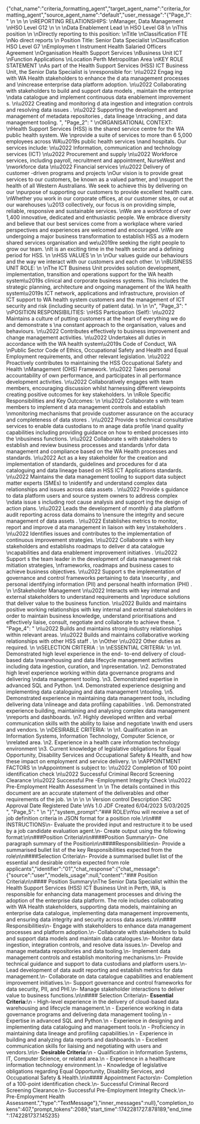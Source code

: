 {"chat_name":"criteria_formatting_agent","target_agent_name":"criteria_formatting_agent","source_agent_name":"default","user_message":"{\"Page_1\": \" \\n \\n \\n \\nREPORTING RELATIONSHIPS:  \\nManager, Data Management  \\nHSO Level G12 \\n \\n \\nData Enablement Lead \\n HSO Level G8  \\n  \\nThis position \\n  \\nDirectly reporting to this position:  \\nTitle        \\nClassification   FTE \\nNo direct reports    \\n Position Title: Senior Data Specialist  \\nClassification  HSO Level G7  \\nEmploymen t Instrument  Health Salaried Officers Agreement  \\nOrganisation  Health Support Services  \\nBusiness Unit  ICT \\nFunction Applications  \\nLocation  Perth Metropolitan Area \\nKEY ROLE STATEMENT  \\nAs part of the Health Support Services (HSS) ICT Business Unit, the  Senior Data Specialist  is \\nresponsible for:  \\n\\u2022 Engag ing with WA Health stakeholders to enhance the d ata management  processes and \\nincrease enterprise data platform adoption.  \\n\\u2022 Collaborating with stakeholders  to build and support data models , maintain the enterprise \\ndata catalogue and implement continuous data enablement improvement s. \\n\\u2022 Creating and monitoring d ata ingestion and integration controls and resolving data issues . \\n\\u2022 Supporting the development and management of metadata repositories , data lineage \\ntracking , and data management tooling. \", \"Page_2\": \" \\nORGANISATIONAL CONTEXT:  \\nHealth Support Services (HSS) is the shared service centre for the WA public health system. We \\nprovide a suite of services to more than 6 5,000 employees across WA\\u2019s public health services \\nand hospitals. Our services include:  \\n\\u2022 Information, communication and technology services (ICT)  \\n\\u2022 Procurement and supply  \\n\\u2022 Workforce services, including payroll, recruitment and appointment, NurseWest  and \\nworkforce data \\n\\u2022 Financial services  \\n\\u2022 Delivery of customer -driven programs and projects  \\nOur vision is to provide great services to our customers, be known as a valued partner, and \\nsupport the health of all Western Australians. We seek to achieve this by delivering on our \\npurpose of supporting our customers to provide excellent health care.  \\nWhether you work in our corporate offices, at our customer sites, or out at our warehouses \\u2013 collectively, our focus is on providing simple, reliable, responsive and sustainable services.  \\nWe are a workforce of over 1,400 innovative, dedicated and enthusiastic people. We embrace diversity and believe that our best services come from a workplace where varied perspectives and experiences are welcomed and encouraged.  \\nWe are undergoing a major business transformation to establish HSS as a modern shared services organisation and we\\u2019re seeking the right people to grow our team.  \\nIt is an exciting time in the health sector and a defining period for HSS.  \\n \\nHSS VALUES  \\n \\n \\nOur values guide our behaviours and the way we interact with our customers and each other.  \\n \\nBUSINESS UNIT  ROLE:   \\n \\nThe ICT Business Unit provides solution development, implementation, transition and operations support for the WA health system\\u2019s clinical and corporate business systems. This includes the strategic planning, architecture and ongoing management of the WA health system\\u2019s ICT network, applications and infrastructure, provision of ICT support to WA health system customers and the management of ICT security and risk (including security of patient data).  \\n \\n      \\n\", \"Page_3\": \" \\nPOSITION RESPONSIBILITIES:  \\nHSS Participation (Self):  \\n\\u2022 Maintains a culture of putting customers at the heart of everything we do and demonstrate s \\na constant approach to the organisation, values and behaviours.  \\n\\u2022 Contributes effectively to business improvement and change management activities.  \\n\\u2022 Undertakes all duties in accordance with the WA health system\\u2019s Code of Conduct, WA \\nPublic Sector Code of Ethics, Occupational Safety and Health and Equal Employment requirements, and other relevant legislation.  \\n\\u2022 Proactively contributes to maintaining the HSS Occupational Safety and Health \\nManagement (OHS) Framework.  \\n\\u2022 Takes personal accountability of own performance, and participates in all performance development activities.  \\n\\u2022 Collaboratively engages with team members, encouraging discussion whilst harnessing different viewpoints creating positive outcomes for key stakeholders.  \\n \\nRole Specific Responsibilities and Key Outcomes:  \\n \\n\\u2022 Collaborate s with team  members  to implement d ata management  controls and establish \\nmonitoring mechanisms that provide customer assurance on the accuracy and completeness of  data stores . \\n\\u2022 Provide s technical consultative services to enable data custodians to m anage data profile \\nand quality capabilities including providing guidance on how to embed processes  into the \\nbusiness functions. \\n\\u2022 Collaborate s with stakeholders to establish and review business processes and standards \\nfor data management and compliance based on the WA Health processes and standards.  \\n\\u2022 Act as a key stakeholder for the creation and implementation of standards, guidelines and procedures for d ata cataloguing and data lineage based on HSS ICT Applications standards.  \\n\\u2022 Maintains  the data management tooling to support data subject matter experts (SMEs) to \\nidentify and understand complex data relationships and issues across data assets . \\n\\u2022 Provide s guidance to data platform users  and source system owners to address complex \\ndata issue s including  root cause analysis and support ing the design of action plans.  \\n\\u2022 Leads the development of monthly d ata platform  audit reporting across data domains to \\nensure the integrity and secure management  of data assets . \\n\\u2022 Establishes metrics to monitor, report and improve d ata management  in liaison with key \\nstakeholders . \\n\\u2022 Identifies issues and contributes to the implementation of continuous improvement strategies.  \\n\\u2022 Collaborate s with key stakeholders  and establishs roadmaps to deliver d ata catalogue \\ncapabilities  and data enablement improvement  initiatives . \\n\\u2022 Support s the team leader  in the development of data management risk mitiation strategies, \\nframeworks, roadmaps and business cases to achieve business objectives.  \\n\\u2022 Support s the implementation of governance and control frameworks pertaining to data \\nsecurity , and personal identifying information (PII) and personal health information (PHI) . \\n \\nStakeholder Management  \\n\\u2022 Interacts with key internal and external stakeholders to understand requirements and \\nproduce solutions that deliver value to the business function.  \\n\\u2022 Builds and maintains positive working relationships with key internal and external stakeholders in order to maintain business knowledge, understand prioritisations and effectively liaise, consult, negotiate and collaborate to achieve these.  \", \"Page_4\": \" \\n\\u2022 Builds and maintains strong industry relationships within relevant areas.  \\n\\u2022 Builds and maintains collaborative working relationships with other HSS staff . \\n \\nOther  \\n\\u2022 Other duties as required.  \\n \\nSELECTION CRITERIA : \\n \\nESSENTIAL CRITERIA:  \\n \\n1. Demonstrated high level experience in the end- to-end delivery of cloud- based data \\nwarehousing and data lifecycle management activities including data ingestion, curation, and \\npresentation.  \\n2. Demonstrated high level experience working within data governance programs  and delivering \\ndata management  tooling. \\n3. Demonstrated expertise in advanced SQL and Python.  \\n4. Demonstrated experience designing and implementing data cataloguing and data management \\ntooling. \\n5. Demonstrated experience in maintaining data management tools, including delivering data \\nlineage and data profiling capabilities . \\n6. Demonstrated experience building, maintaining and analysing complex data management  \\nreports and dashboards.  \\n7. Highly developed written and verbal communication skills with the ability to liaise and negotiate \\nwith end users  and vendors.  \\n \\nDESIRABLE CRITERIA:  \\n \\n1. Qualification in an Information Systems, Information Technology, Computer Science, or \\nrelated area.  \\n2. Experience in a health care information technology environment  \\n3. Current knowledge of legislative obligations for Equal Opportunity, Disability Services and Occupational Safety & Health, and how these impact on employment and service delivery.  \\n \\nAPPOINTMENT FACTORS \\n \\nAppointment is subject to:  \\n\\u2022 Completion of 100 point identification check  \\n\\u2022 Successful Criminal Record Screening Clearance  \\n\\u2022 Successful Pre -Employment Integrity Check  \\n\\u2022 Pre-Employment Health Assessment  \\n \\n The details contained in this document are an accurate statement of the deliverables and other requirements of the job.  \\n \\n  \\n \\n  Version control  Description  CRC Approval Date  Registered Date  \\nVs 1.0  JDF Created  6/04/2023  5/03/2025  \", \"Page_5\": \" \\n \"}","system_prompt":"### ROLE\nYou will receive a set of job definition criteria in JSON format for a position role.\n\n### INSTRUCTIONS\n- Evaluate the provided input and restructure it to be used by a job candidate evaluation agent.\n- Create output using the following format:\n\n###Position Criteria\n\n####Position Summary\n- One paragraph summary of the Position\n\n####Responsibilities\n- Provide a summarised bullet list of the key Responsibilities expected from the role\n\n####Selection Criteria\n- Provide a summarised bullet list of the essential and desirable criteria expected from role applicants","identifier":"01","chat_response":{"chat_message":{"source":"user","models_usage":null,"content":"### Position Criteria\n\n#### Position Summary\nThe Senior Data Specialist within the Health Support Services (HSS) ICT Business Unit in Perth, WA, is responsible for enhancing data management processes and driving the adoption of the enterprise data platform. The role includes collaborating with WA Health stakeholders, supporting data models, maintaining an enterprise data catalogue, implementing data management improvements, and ensuring data integrity and security across data assets.\n\n#### Responsibilities\n- Engage with stakeholders to enhance data management processes and platform adoption.\n- Collaborate with stakeholders to build and support data models and maintain data catalogues.\n- Monitor data ingestion, integration controls, and resolve data issues.\n- Develop and manage metadata repositories and data tooling.\n- Implement data management controls and establish monitoring mechanisms.\n- Provide technical guidance and support to data custodians and platform users.\n- Lead development of data audit reporting and establish metrics for data management.\n- Collaborate on data catalogue capabilities and enablement improvement initiatives.\n- Support governance and control frameworks for data security, PII, and PHI.\n- Manage stakeholder interactions to deliver value to business functions.\n\n#### Selection Criteria\n- **Essential Criteria:**\n  - High-level experience in the delivery of cloud-based data warehousing and lifecycle management.\n  - Experience working in data governance programs and delivering data management tooling.\n  - Expertise in advanced SQL and Python.\n  - Experience in designing and implementing data cataloguing and management tools.\n  - Proficiency in maintaining data lineage and profiling capabilities.\n  - Experience in building and analyzing data reports and dashboards.\n  - Excellent communication skills for liaising and negotiating with users and vendors.\n\n- **Desirable Criteria:**\n  - Qualification in Information Systems, IT, Computer Science, or related area.\n  - Experience in a healthcare information technology environment.\n  - Knowledge of legislative obligations regarding Equal Opportunity, Disability Services, and Occupational Safety & Health.\n\n#### Appointment Factors\n- Completion of a 100-point identification check.\n- Successful Criminal Record Screening Clearance.\n- Successful Pre-Employment Integrity Check.\n- Pre-Employment Health Assessment.","type":"TextMessage"},"inner_messages":null},"completion_tokens":407,"prompt_tokens":2089,"start_time":1742281727.878189,"end_time":1742281737.145235}